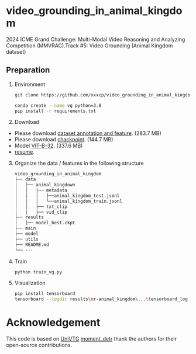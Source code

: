 # video_grounding_in_animal_kingdom
 2024 ICME Grand Challenge: Multi-Modal Video Reasoning and Analyzing Competition (MMVRAC).Track #5: Video Grounding (Animal Kingdom dataset) 
## Preparation
1. Environment
   ```bash
   git clone https://github.com/xxxcp/video_grounding_in_animal_kingdom.git
   
   conda create --name vg python=3.8
   pip install -r requirements.txt
   ```
   
2. Download
 -   Please download [dataset annotation and feature](https://drive.google.com/file/d/1tVloZdISLdNk1ckgBu-wxqQD2sRWz2af/view?usp=drive_link). (283.7 MB)
 -   Please download [chackpoint](https://drive.google.com/file/d/1GY68psWBJouImzYXNnjJF5JXj5rKJxdo/view?usp=drive_link). (144.7 MB)
 -   Model [VIT-B-32](https://drive.google.com/file/d/1nOGv10rk6kHkUecx3e1qw6Mx8bcGxXA1/view?usp=drive_link). (337.6 MB)
 -   [resume](https://drive.google.com/drive/folders/1yLP7_LEONJNwVH9TuFI-ZNduNQFfCsya?usp=drive_link). 
   
3. Organize the data / features in the following structure
   ```bash
   video_grounding_in_animal_kingdom
   ├── data
   │   ├── animal_kingdown
   │   │   ├── metadata
   │   │   │   ├──animal_kingdom_test.jsonl
   │   │   │   └──animal_kingdom_train.jsonl
   │   │   ├── txt_clip
   │   │   ├── vid_clip
   ├── results
   │   ├── model_best.ckpt
   ├── main
   ├── model
   ├── utils
   ├── README.md
   └── ···
   ```
4. Train
   ```bash
   python train_vg.py
   ```
5. Visualization
   ```bash
   pip install tensorboard
   tensorboard --logdir results\mr-animal_kingdom\...\tensorboard_log
   ```
# Acknowledgement
This code is based on
[UniVTG](https://github.com/showlab/UniVTG.git)
[moment_detr](https://github.com/jayleicn/moment_detr.git)
thank the authors for their open-source contributions.
